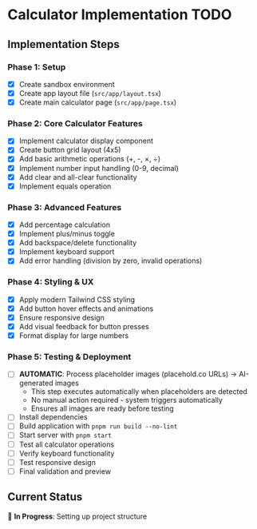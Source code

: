 # Calculator Implementation TODO

## Implementation Steps

### Phase 1: Setup
- [x] Create sandbox environment
- [x] Create app layout file (`src/app/layout.tsx`)
- [x] Create main calculator page (`src/app/page.tsx`)

### Phase 2: Core Calculator Features
- [x] Implement calculator display component
- [x] Create button grid layout (4x5)
- [x] Add basic arithmetic operations (+, -, ×, ÷)
- [x] Implement number input handling (0-9, decimal)
- [x] Add clear and all-clear functionality
- [x] Implement equals operation

### Phase 3: Advanced Features
- [x] Add percentage calculation
- [x] Implement plus/minus toggle
- [x] Add backspace/delete functionality
- [x] Implement keyboard support
- [x] Add error handling (division by zero, invalid operations)

### Phase 4: Styling & UX
- [x] Apply modern Tailwind CSS styling
- [x] Add button hover effects and animations
- [x] Ensure responsive design
- [x] Add visual feedback for button presses
- [x] Format display for large numbers

### Phase 5: Testing & Deployment
- [ ] **AUTOMATIC**: Process placeholder images (placehold.co URLs) → AI-generated images
  - This step executes automatically when placeholders are detected
  - No manual action required - system triggers automatically
  - Ensures all images are ready before testing
- [ ] Install dependencies
- [ ] Build application with `pnpm run build --no-lint`
- [ ] Start server with `pnpm start`
- [ ] Test all calculator operations
- [ ] Verify keyboard functionality
- [ ] Test responsive design
- [ ] Final validation and preview

## Current Status
🔄 **In Progress**: Setting up project structure